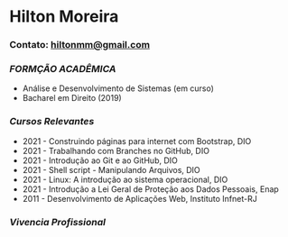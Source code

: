 # Hilton Moreira
### Contato: hiltonmm@gmail.com

### _FORMÇÃO ACADÊMICA_
- Análise e Desenvolvimento de Sistemas (em curso)
- Bacharel em Direito (2019)

### _Cursos Relevantes_
- 2021 - Construindo páginas para internet com Bootstrap, DIO
- 2021 - Trabalhando com Branches no GitHub, DIO
- 2021 - Introdução ao Git e ao GitHub, DIO
- 2021 - Shell script - Manipulando Arquivos, DIO
- 2021 - Linux: A introdução ao sistema operacional, DIO
- 2021 - Introdução a Lei Geral de Proteção aos Dados Pessoais, Enap
- 2011 - Desenvolvimento de Aplicações Web, Instituto Infnet-RJ

### _Vivencia Profissional_
